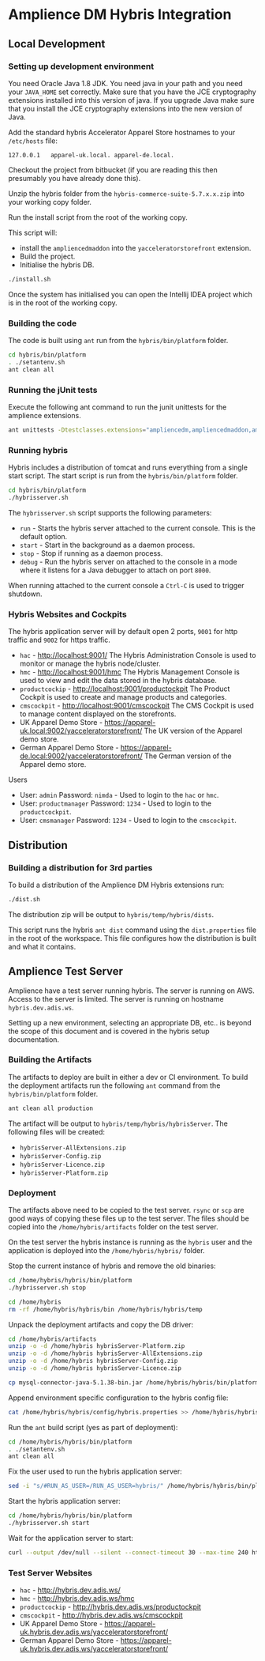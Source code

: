 # Amplience DM Hybris Integration

## Local Development

### Setting up development environment

You need Oracle Java 1.8 JDK. You need java in your path and you need your `JAVA_HOME` set correctly.
Make sure that you have the JCE cryptography extensions installed into this version of java.
If you upgrade Java make sure that you install the JCE cryptography extensions into the new version of Java.

Add the standard hybris Accelerator Apparel Store hostnames to your `/etc/hosts` file:

```
127.0.0.1	apparel-uk.local. apparel-de.local.
```

Checkout the project from bitbucket (if you are reading this then presumably you have already done this).

Unzip the hybris folder from the `hybris-commerce-suite-5.7.x.x.zip` into your working copy folder.

Run the install script from the root of the working copy.

This script will:
* install the `ampliencedmaddon` into the `yacceleratorstorefront` extension.
* Build the project.
* Initialise the hybris DB.

```bash
./install.sh
```

Once the system has initialised you can open the Intellij IDEA project which is in the root of the working copy.


### Building the code

The code is built using `ant` run from the `hybris/bin/platform` folder.

```bash
cd hybris/bin/platform
. ./setantenv.sh
ant clean all
```

### Running the jUnit tests

Execute the following ant command to run the junit unittests for the amplience extensions.

```bash
ant unittests -Dtestclasses.extensions="ampliencedm,ampliencedmaddon,ampliencedmbackoffice,ampliencedmcockpits"
```


### Running hybris

Hybris includes a distribution of tomcat and runs everything from a single start script.
The start script is run from the `hybris/bin/platform` folder.


```bash
cd hybris/bin/platform
./hybrisserver.sh
```

The `hybrisserver.sh` script supports the following parameters:
* `run` - Starts the hybris server attached to the current console. This is the default option.
* `start` - Start in the background as a daemon process.
* `stop` - Stop if running as a daemon process.
* `debug` - Run the hybris server on attached to the console in a mode where it listens for a Java debugger to attach on port `8000`.

When running attached to the current console a `Ctrl-C` is used to trigger shutdown.


### Hybris Websites and Cockpits

The hybris application server will by default open 2 ports, `9001` for http traffic and `9002` for https traffic.

* `hac` - <http://localhost:9001/> The Hybris Administration Console is used to monitor or manage the hybris node/cluster.
* `hmc` - <http://localhost:9001/hmc> The Hybris Management Console is used to view and edit the data stored in the hybris database.
* `productcockip` - <http://localhost:9001/productockpit> The Product Cockpit is used to create and manage products and categories.
* `cmscockpit` - <http://localhost:9001/cmscockpit> The CMS Cockpit is used to manage content displayed on the storefronts.
* UK Apparel Demo Store - <https://apparel-uk.local:9002/yacceleratorstorefront/> The UK version of the Apparel demo store.
* German Apparel Demo Store - <https://apparel-de.local:9002/yacceleratorstorefront/> The German version of the Apparel demo store.

Users

* User: `admin` Password: `nimda` - Used to login to the `hac` or `hmc`.
* User: `productmanager` Password: `1234` - Used to login to the `productcockpit`.
* User: `cmsmanager` Password: `1234` - Used to login to the `cmscockpit`.



## Distribution

### Building a distribution for 3rd parties

To build a distribution of the Amplience DM Hybris extensions run:

```bash
./dist.sh
```

The distribution zip will be output to `hybris/temp/hybris/dists`.

This script runs the hybris `ant dist` command using the `dist.properties` file in the root of the workspace.
This file configures how the distribution is built and what it contains.


## Amplience Test Server

Amplience have a test server running hybris. The server is running on AWS. Access to the server is limited.
The server is running on hostname `hybris.dev.adis.ws`.

Setting up a new environment, selecting an appropriate DB, etc.. is beyond the scope of this document and is covered in the hybris setup documentation.


### Building the Artifacts

The artifacts to deploy are built in either a dev or CI environment.
To build the deployment artifacts run the following `ant` command from the `hybris/bin/platform` folder.

```bash
ant clean all production
```

The artifact will be output to `hybris/temp/hybris/hybrisServer`. The following files will be created:

* `hybrisServer-AllExtensions.zip`
* `hybrisServer-Config.zip`
* `hybrisServer-Licence.zip`
* `hybrisServer-Platform.zip`


### Deployment

The artifacts above need to be copied to the test server. `rsync` or `scp` are good ways of copying these files up to the test server.
The files should be copied into the `/home/hybris/artifacts` folder on the test server.

On the test server the hybris instance is running as the `hybris` user and the application is deployed into the `/home/hybris/hybris/` folder.

Stop the current instance of hybris and remove the old binaries:

```bash
cd /home/hybris/hybris/bin/platform
./hybrisserver.sh stop

cd /home/hybris
rm -rf /home/hybris/hybris/bin /home/hybris/hybris/temp
```

Unpack the deployment artifacts and copy the DB driver:

```bash
cd /home/hybris/artifacts
unzip -o -d /home/hybris hybrisServer-Platform.zip
unzip -o -d /home/hybris hybrisServer-AllExtensions.zip
unzip -o -d /home/hybris hybrisServer-Config.zip
unzip -o -d /home/hybris hybrisServer-Licence.zip

cp mysql-connector-java-5.1.38-bin.jar /home/hybris/hybris/bin/platform/lib/dbdriver/
```

Append environment specific configuration to the hybris config file:

```bash
cat /home/hybris/hybris/config/hybris.properties >> /home/hybris/hybris/config/local.properties
```

Run the `ant` build script (yes as part of deployment):

```bash
cd /home/hybris/hybris/bin/platform
. ./setantenv.sh
ant clean all
```

Fix the user used to run the hybris application server:

```bash
sed -i "s/#RUN_AS_USER=/RUN_AS_USER=hybris/" /home/hybris/hybris/bin/platform/tomcat/bin/wrapper.sh
```

Start the hybris application server:

```bash
cd /home/hybris/hybris/bin/platform
./hybrisserver.sh start
```

Wait for the application server to start:

```bash
curl --output /dev/null --silent --connect-timeout 30 --max-time 240 http://localhost:9001/
```

### Test Server Websites

* `hac` - <http://hybris.dev.adis.ws/>
* `hmc` - <http://hybris.dev.adis.ws/hmc>
* `productcockip` - <http://hybris.dev.adis.ws/productockpit>
* `cmscockpit` - <http://hybris.dev.adis.ws/cmscockpit>
* UK Apparel Demo Store - <https://apparel-uk.hybris.dev.adis.ws/yacceleratorstorefront/>
* German Apparel Demo Store - <https://apparel-uk.hybris.dev.adis.ws/yacceleratorstorefront/>
